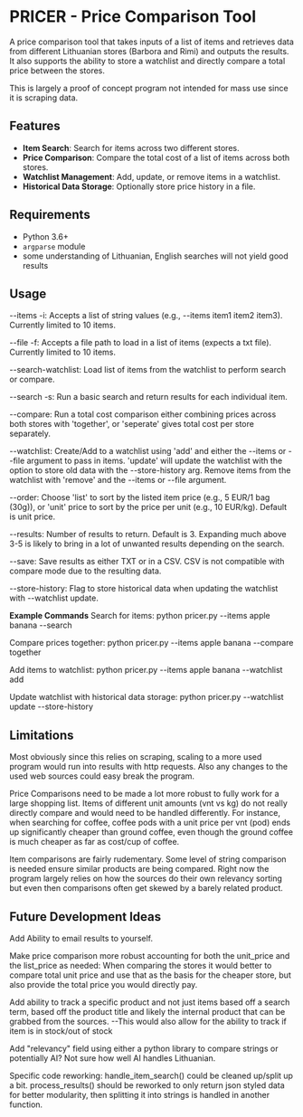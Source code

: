 # PRICER - Price Comparison Tool

A price comparison tool that takes inputs of a list of items and retrieves data from different Lithuanian stores (Barbora and Rimi) and outputs the results. It also supports the ability to store a watchlist and directly compare a total price between the stores.

This is largely a proof of concept program not intended for mass use since it is scraping data.

## Features

- **Item Search**: Search for items across two different stores.
- **Price Comparison**: Compare the total cost of a list of items across both stores.
- **Watchlist Management**: Add, update, or remove items in a watchlist.
- **Historical Data Storage**: Optionally store price history in a file.

## Requirements

- Python 3.6+
- `argparse` module
- some understanding of Lithuanian, English searches will not yield good results

## Usage

--items -i: Accepts a list of string values (e.g., --items item1 item2 item3). Currently limited to 10 items.

--file -f: Accepts a file path to load in a list of items (expects a txt file). Currently limited to 10 items.

--search-watchlist: Load list of items from the watchlist to perform search or compare.

--search -s: Run a basic search and return results for each individual item.

--compare: Run a total cost comparison either combining prices across both stores with 'together', or 'seperate' gives total cost per store separately.

--watchlist: Create/Add to a watchlist using 'add' and either the --items or --file argument to pass in items. 'update' will update the watchlist with the option to store old data with the --store-history arg. Remove items from the watchlist with 'remove' and the --items or --file argument.

--order: Choose 'list' to sort by the listed item price (e.g., 5 EUR/1 bag (30g)), or 'unit' price to sort by the price per unit (e.g., 10 EUR/kg). Default is unit price.

--results: Number of results to return. Default is 3. Expanding much above 3-5 is likely to bring in a lot of unwanted results depending on the search.

--save: Save results as either TXT or in a CSV. CSV is not compatible with compare mode due to the resulting data.

--store-history: Flag to store historical data when updating the watchlist with --watchlist update.

**Example Commands**
Search for items:
python pricer.py --items apple banana --search

Compare prices together:
python pricer.py --items apple banana --compare together

Add items to watchlist:
python pricer.py --items apple banana --watchlist add

Update watchlist with historical data storage:
python pricer.py --watchlist update --store-history

## Limitations

Most obviously since this relies on scraping, scaling to a more used program would run into results with http requests.
Also any changes to the used web sources could easy break the program.

Price Comparisons need to be made a lot more robust to fully work for a large shopping list. 
Items of different unit amounts (vnt vs kg) do not really directly compare and would need to be handled differently.
For instance, when searching for coffee, coffee pods with a unit price per vnt (pod) ends up significantly cheaper than ground coffee, even though the ground coffee is much cheaper as far as cost/cup of coffee.

Item comparisons are fairly rudementary. Some level of string comparison is needed ensure similar products are being compared.
Right now the program largely relies on how the sources do their own relevancy sorting but even then comparisons often get skewed by a barely related product.

## Future Development Ideas

Add Ability to email results to yourself.

Make price comparison more robust accounting for both the unit_price and the list_price as needed: When comparing the stores it would better to compare total unit price and use that as the basis for the cheaper store, but also provide the total price you would directly pay.

Add ability to track a specific product and not just items based off a search term, based off the product title and likely the internal product that can be grabbed from the sources.
--This would also allow for the ability to track if item is in stock/out of stock

Add "relevancy" field using either a python library to compare strings or potentially AI? Not sure how well AI handles Lithuanian.

Specific code reworking:
handle_item_search() could be cleaned up/split up a bit.
process_results() should be reworked to only return json styled data for better modularity, then splitting it into strings is handled in another function.


